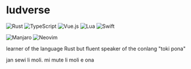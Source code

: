 # ludverse

![Rust](https://img.shields.io/badge/Rust-black?style=for-the-badge&logo=rust&logoColor=#E57324)
![TypeScript](https://img.shields.io/badge/TypeScript-007ACC?style=for-the-badge&logo=typescript&logoColor=white)
![Vue.js](https://img.shields.io/badge/Vue.js-35495E?style=for-the-badge&logo=vuedotjs&logoColor=4FC08D)
![Lua](https://img.shields.io/badge/Lua-2C2D72?style=for-the-badge&logo=lua&logoColor=white)
![Swift](https://img.shields.io/badge/Swift-FA7343?style=for-the-badge&logo=swift&logoColor=white)

![Manjaro](https://img.shields.io/badge/manjaro-35BF5C?style=for-the-badge&logo=manjaro&logoColor=white)
![Neovim](https://img.shields.io/badge/NeoVim-%2357A143.svg?&style=for-the-badge&logo=neovim&logoColor=white)

learner of the language Rust but fluent speaker of the conlang "toki pona"

jan sewi li moli. mi mute li moli e ona
